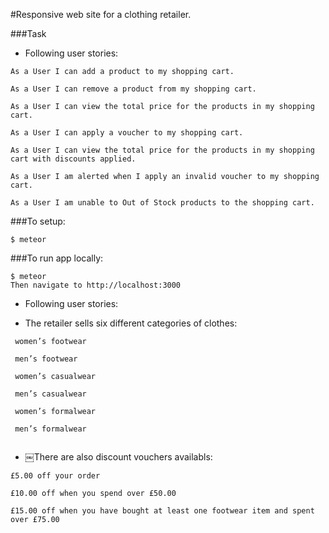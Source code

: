 #Responsive web site for a clothing retailer.

###Task

* Following user stories:

```
As a User I can add a product to my shopping cart.

As a User I can remove a product from my shopping cart.

As a User I can view the total price for the products in my shopping cart.

As a User I can apply a voucher to my shopping cart.

As a User I can view the total price for the products in my shopping cart with discounts applied.

As a User I am alerted when I apply an invalid voucher to my shopping cart.

As a User I am unable to Out of Stock products to the shopping cart.

```

###To setup:
```
$ meteor
```

###To run app locally:
```
$ meteor
Then navigate to http://localhost:3000
```
* Following user stories:


* The retailer sells six different categories of clothes:
```
 women’s footwear
 
 men’s footwear
 
 women’s casualwear
 
 men’s casualwear
 
 women’s formalwear 
 
 men’s formalwear
 
```

* ￼There are also discount vouchers availabls:
```
£5.00 off your order

£10.00 off when you spend over £50.00

£15.00 off when you have bought at least one footwear item and spent over £75.00
```


